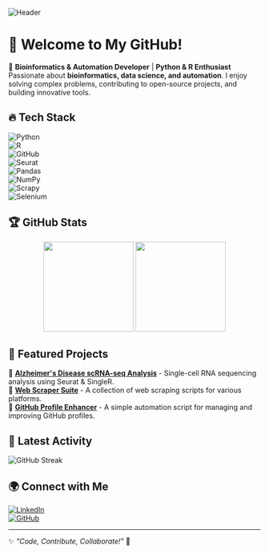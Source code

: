 ![Header](https://capsule-render.vercel.app/api?type=waving&color=gradient&height=200&section=header&text=Ibrahim%20(HaMMaDy)&fontSize=40&fontAlign=50&fontColor=fff)

# 👋 Welcome to My GitHub!

🚀 **Bioinformatics & Automation Developer** | **Python & R Enthusiast**  
Passionate about **bioinformatics, data science, and automation**. I enjoy solving complex problems, contributing to open-source projects, and building innovative tools.

## 🔥 Tech Stack

![Python](https://img.shields.io/badge/-Python-3776AB?style=flat&logo=python&logoColor=white)  
![R](https://img.shields.io/badge/-R-276DC3?style=flat&logo=r&logoColor=white)  
![GitHub](https://img.shields.io/badge/-GitHub-181717?style=flat&logo=github&logoColor=white)  
![Seurat](https://img.shields.io/badge/-Seurat-4EA94B?style=flat)  
![Pandas](https://img.shields.io/badge/-Pandas-150458?style=flat&logo=pandas&logoColor=white)  
![NumPy](https://img.shields.io/badge/-NumPy-013243?style=flat&logo=numpy&logoColor=white)  
![Scrapy](https://img.shields.io/badge/-Scrapy-88A2B9?style=flat&logo=scrapy&logoColor=white)  
![Selenium](https://img.shields.io/badge/-Selenium-43B02A?style=flat&logo=selenium&logoColor=white)

## 🏆 GitHub Stats

<div align="center">
  <img src="https://github-readme-stats.vercel.app/api?username=yourusername&show_icons=true&theme=radical" height="180"/>
  <img src="https://github-readme-stats.vercel.app/api/top-langs/?username=yourusername&layout=compact&theme=radical" height="180"/>
</div>

## 📌 Featured Projects

🔹 [**Alzheimer's Disease scRNA-seq Analysis**](https://github.com/yourusername/Alzheimers-scRNAseq) - Single-cell RNA sequencing analysis using Seurat & SingleR.  
🔹 [**Web Scraper Suite**](https://github.com/yourusername/Web-Scrapers) - A collection of web scraping scripts for various platforms.  
🔹 [**GitHub Profile Enhancer**](https://github.com/yourusername/Profile-Enhancer) - A simple automation script for managing and improving GitHub profiles.

## 🚀 Latest Activity
![GitHub Streak](https://github-readme-streak-stats.herokuapp.com/?user=yourusername&theme=radical)

## 🌍 Connect with Me

[![LinkedIn](https://img.shields.io/badge/LinkedIn-Connect-blue?logo=linkedin)](https://www.linkedin.com/in/yourprofile)  
[![GitHub](https://img.shields.io/badge/GitHub-Follow-black?logo=github)](https://github.com/yourusername)  

---
✨ _"Code, Contribute, Collaborate!"_ 🚀

